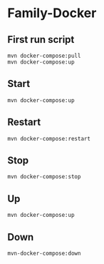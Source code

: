 # Family-Docker
## First run script
`mvn docker-compose:pull`<br>
`mvn docker-compose:up`
## Start
`mvn docker-compose:up`
## Restart
`mvn docker-compose:restart`
## Stop
`mvn docker-compose:stop`
## Up
`mvn docker-compose:up`
## Down
`mvn-docker-compose:down`